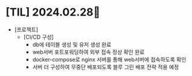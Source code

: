 # [TIL] 2024.02.28📒

  * [프로젝트]
    * [CI/CD 구성]
      * db에 테이블 생성 및 유저 생성 완료
      * web서버 포트포워딩하여 외부 접속 정상 확인 완료
      * docker-compose로 nginx 서버를 통해 web서버에 접속하도록 확인
      * 서버 더 구성하여 무중단 배포되도록 블루 그린 배포 전략 적용 예정
        
